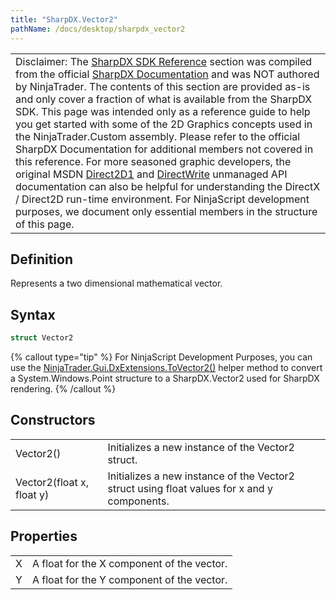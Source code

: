 ```yaml
---
title: "SharpDX.Vector2"
pathName: /docs/desktop/sharpdx_vector2
---
```


|  |
| --- |
| Disclaimer: The [SharpDX SDK Reference](/docs/desktop/sharpdx_sdk_reference) section was compiled from the official [SharpDX Documentation](http://sharpdx.org/) and was NOT authored by NinjaTrader.  The contents of this section are provided as-is and only cover a fraction of what is available from the SharpDX SDK.  This page was intended only as a reference guide to help you get started with some of the 2D Graphics concepts used in the NinjaTrader.Custom assembly.  Please refer to the official SharpDX Documentation for additional members not covered in this reference.  For more seasoned graphic developers, the original MSDN [Direct2D1](https://msdn.microsoft.com/en-us/library/windows/desktop/dd370990.aspx) and [DirectWrite](https://msdn.microsoft.com/en-us/library/windows/desktop/dd368038.aspx) unmanaged API documentation can also be helpful for understanding the DirectX / Direct2D run-time environment. For NinjaScript development purposes, we document only essential members in the structure of this page. |

## Definition

Represents a two dimensional mathematical vector.

## Syntax

```csharp
struct Vector2
```

{% callout type="tip" %}
For NinjaScript Development Purposes, you can use the [NinjaTrader.Gui.DxExtensions.ToVector2()](/docs/desktop/dxextensions_tovector2) helper method to convert a System.Windows.Point structure to a SharpDX.Vector2 used for SharpDX rendering.
{% /callout %}

## Constructors

|  |  |
| --- | --- |
| Vector2() | Initializes a new instance of the Vector2 struct.  |
| Vector2(float x, float y) | Initializes a new instance of the Vector2 struct using float values for x and y components. |

## Properties

|  |  |
| --- | --- |
| X | A float for the X component of the vector.  |
| Y | A float for the Y component of the vector.  |
